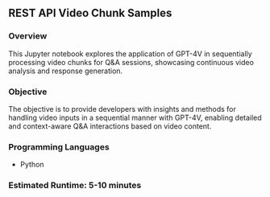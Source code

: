 
## REST API Video Chunk Samples

### Overview

This Jupyter notebook explores the application of GPT-4V in sequentially processing video chunks for Q&A sessions, showcasing continuous video analysis and response generation.

### Objective

The objective is to provide developers with insights and methods for handling video inputs in a sequential manner with GPT-4V, enabling detailed and context-aware Q&A interactions based on video content.

### Programming Languages
 - Python

### Estimated Runtime: 5-10 minutes